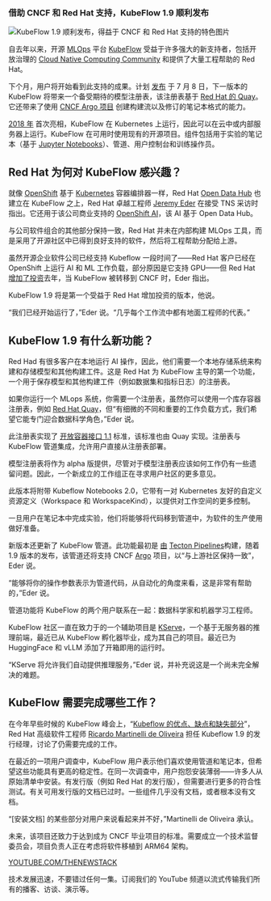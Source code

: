 ### 借助 CNCF 和 Red Hat 支持，KubeFlow 1.9 顺利发布

![KubeFlow 1.9 顺利发布，得益于 CNCF 和 Red Hat 支持的特色图片](https://cdn.thenewstack.io/media/2024/03/50b6aa8b-kubeflow-1024x680.jpg)

自去年以来，开源 [MLOps](https://thenewstack.io/mlops-needs-a-better-way-to-manage-gpus/) 平台 [KubeFlow](https://thenewstack.io/kubeflow-where-machine-learning-meets-the-modern-infrastructure/) 受益于许多强大的新支持者，包括开放治理的 [Cloud Native Computing Community](https://cncf.io/?utm_content=inline+mention) 和提供了大量工程帮助的 Red Hat。

下个月，用户将开始看到此支持的成果。计划 [发布](https://github.com/kubeflow/community/blob/master/releases/release-1.9/READM) 于 7 月 8 日，下一版本的 KubeFlow 将带来一个备受期待的模型注册表，该注册表基于 [Red Hat 的 Quay](https://thenewstack.io/red-hats-quay-3-container-supports-multiple-architectures/)。它还带来了使用 [CNCF Argo 项目](https://thenewstack.io/argo-cd-and-flux-are-cncf-grads-but-what-now/) 创建构建流以及修订的笔记本格式的能力。

[2018 年](https://thenewstack.io/kubeflow-manage-ai-workflows-with-kubernetes/) 首次亮相，KubeFlow 在 Kubernetes 上运行，因此可以在云中或内部服务器上运行。KubeFlow 在可用时使用现有的开源项目。组件包括用于实验的笔记本（基于 [Jupyter Notebooks](https://thenewstack.io/introduction-to-jupyter-notebooks-for-developers/)）、管道、用户控制台和训练操作员。

## Red Hat 为何对 KubeFlow 感兴趣？

就像 [OpenShift](https://www.openshift.com/try?utm_content=inline+mention) 基于 [Kubernetes](https://thenewstack.io/Kubernetes/) 容器编排器一样，Red Hat [Open Data Hub](https://opendatahub.io/) 也建立在 KubeFlow 之上，Red Hat 卓越工程师 [Jeremy Eder](https://research.redhat.com/blog/project_member/jeremy-eder/) 在接受 TNS 采访时指出。它还用于该公司商业支持的 [OpenShift AI](https://www.redhat.com/en/technologies/cloud-computing/openshift/openshift-ai)，该 AI 基于 Open Data Hub。

与公司软件组合的其他部分保持一致，Red Hat 并未在内部构建 MLOps 工具，而是采用了开源社区中已得到良好支持的软件，然后将工程帮助分配给上游。

虽然开源企业软件公司已经支持 Kubeflow 一段时间了——Red Hat 客户已经在 OpenShift 上运行 AI 和 ML 工作负载，部分原因是它支持 GPU——但 Red Hat [增加了投资](https://www.redhat.com/en/blog/open-source-ai-red-hat-our-journey-kubeflow-community)去年，当 KubeFlow 被转移到 CNCF 时，Eder 指出。

KubeFlow 1.9 将是第一个受益于 Red Hat 增加投资的版本，他说。

“我们已经开始运行了，”Eder 说。“几乎每个工作流中都有地面工程师的代表。”

## KubeFlow 1.9 有什么新功能？

Red Had 有很多客户在本地运行 AI 操作，因此，他们需要一个本地存储系统来构建和存储模型和其他构建工件。这是 Red Hat 为 KubeFlow 主导的第一个功能，一个用于保存模型和其他构建工件（例如数据集和指标日志）的注册表。

如果你运行一个 MLops 系统，你需要一个注册表，虽然你可以使用一个库存容器注册表，例如 [Red Hat Quay](https://quay.io/)，但“有细微的不同和重要的工作负载方式，我们希望它能专门迎合数据科学角色，”Eder 说。

此注册表实现了 [开放容器接口 1.1](https://thenewstack.io/how-bumblebee-eases-ebpf-observability-with-oci/) 标准，该标准也由 Quay 实现。注册表与 KubeFlow 管道集成，允许用户直接从注册表部署。

模型注册表将作为 alpha 版提供，尽管对于模型注册表应该如何工作仍有一些遗留问题。因此，一个新成立的工作组正在寻求用户社区的更多意见。

此版本将附带 Kubeflow Notebooks 2.0，它带有一对 Kubernetes 友好的自定义资源定义（Workspace 和 WorkspaceKind），以提供对工作空间的更多控制。

一旦用户在笔记本中完成实验，他们将能够将代码移到管道中，为软件的生产使用做好准备。

新版本还更新了 KubeFlow 管道。此功能最初是
[由](https://thenewstack.io/create-machine-learning-apps-in-your-notebook-with-tecton/) [Tecton Pipelines](https://www.reddit.com/r/kubernetes/comments/12x6f2b/is_tekton_still_alive_comparing_tekton_pipelines/)构建，随着 1.9 版本的发布，该管道还将支持 CNCF [Argo](https://thenewstack.io/how-far-can-you-go-with-argo/) 项目，以“与上游社区保持一致”，Eder 说。

“能够将你的操作参数表示为管道代码，从自动化的角度来看，这是非常有帮助的，”Eder 说。

管道功能将 KubeFlow 的两个用户联系在一起：数据科学家和机器学习工程师。

KubeFlow 社区一直在致力于的一个辅助项目是 [KServe](https://www.kubeflow.org/docs/external-add-ons/kserve/)，一个基于无服务器的推理前端，最近已从 KubeFlow 孵化器毕业，成为其自己的项目。最近已为 HuggingFace 和 vLLM 添加了开箱即用的运行时。

“KServe 将允许我们自动提供推理服务，”Eder 说，并补充说这是一个尚未完全解决的难题。

## KubeFlow 需要完成哪些工作？

在今年早些时候的 KubeFlow 峰会上，“[Kubeflow 的优点、缺点和缺失部分](https://www.youtube.com/watch?v=GbqwY-KZtjE)”，Red Hat 高级软件工程师 [Ricardo Martinelli de Oliveira](https://github.com/rimolive) 担任 Kubeflow 1.9 的发行经理，讨论了仍需要完成的工作。

在最近的一项用户调查中，KubeFlow 用户表示他们喜欢使用管道和笔记本，但希望这些功能具有更高的稳定性。在同一次调查中，用户抱怨安装薄弱——许多人从原始清单中安装。有发行版（例如 Red Hat 的发行版），但需要进行更多的符合性测试。有关可用发行版的文档已过时。一些组件几乎没有文档，或者根本没有文档。

“[安装文档] 的某些部分对用户来说看起来并不好，”Martinelli de Oliveira 承认。

未来，该项目还致力于达到成为 CNCF 毕业项目的标准。需要成立一个技术监督委员会，项目负责人正在考虑将软件移植到 ARM64 架构。

[YOUTUBE.COM/THENEWSTACK](https://youtube.com/thenewstack?sub_confirmation=1)

技术发展迅速，不要错过任何一集。订阅我们的 YouTube 频道以流式传输我们所有的播客、访谈、演示等。